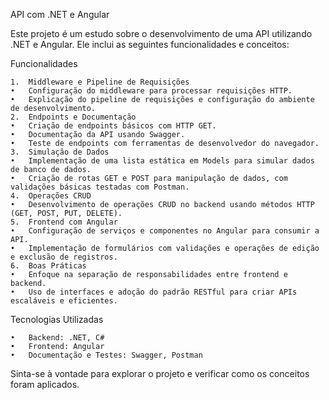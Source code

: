 API com .NET e Angular

Este projeto é um estudo sobre o desenvolvimento de uma API utilizando .NET e Angular. Ele inclui as seguintes funcionalidades e conceitos:

Funcionalidades

	1.	Middleware e Pipeline de Requisições
	•	Configuração do middleware para processar requisições HTTP.
	•	Explicação do pipeline de requisições e configuração do ambiente de desenvolvimento.
	2.	Endpoints e Documentação
	•	Criação de endpoints básicos com HTTP GET.
	•	Documentação da API usando Swagger.
	•	Teste de endpoints com ferramentas de desenvolvedor do navegador.
	3.	Simulação de Dados
	•	Implementação de uma lista estática em Models para simular dados de banco de dados.
	•	Criação de rotas GET e POST para manipulação de dados, com validações básicas testadas com Postman.
	4.	Operações CRUD
	•	Desenvolvimento de operações CRUD no backend usando métodos HTTP (GET, POST, PUT, DELETE).
	5.	Frontend com Angular
	•	Configuração de serviços e componentes no Angular para consumir a API.
	•	Implementação de formulários com validações e operações de edição e exclusão de registros.
	6.	Boas Práticas
	•	Enfoque na separação de responsabilidades entre frontend e backend.
	•	Uso de interfaces e adoção do padrão RESTful para criar APIs escaláveis e eficientes.

Tecnologias Utilizadas

	•	Backend: .NET, C#
	•	Frontend: Angular
	•	Documentação e Testes: Swagger, Postman

Sinta-se à vontade para explorar o projeto e verificar como os conceitos foram aplicados.
